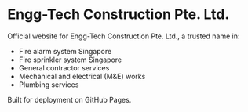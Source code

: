 # Engg-Tech Construction Pte. Ltd.

Official website for Engg-Tech Construction Pte. Ltd., a trusted name in:
- Fire alarm system Singapore
- Fire sprinkler system Singapore
- General contractor services
- Mechanical and electrical (M&E) works
- Plumbing services

Built for deployment on GitHub Pages.
